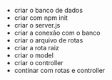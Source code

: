 - criar o banco de dados 
- criar com npm init
- criar o server.js
- criar a conexão com o banco
- criar o arquivo de rotas
- criar a rota raiz
- criar o model
- criar o controller
- continar com rotas e controller
